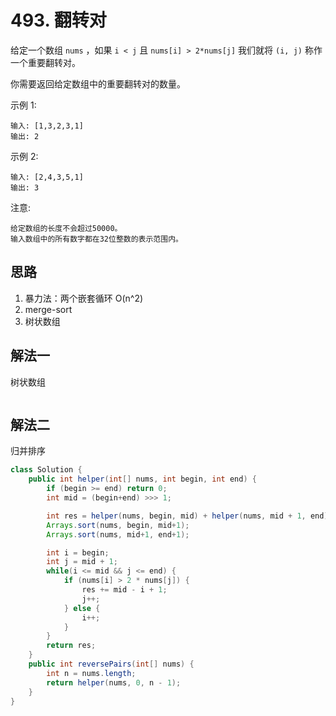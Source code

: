 # 493. 翻转对

给定一个数组 `nums` ，如果 `i < j` 且 `nums[i] > 2*nums[j]` 我们就将 `(i, j)` 称作一个重要翻转对。

你需要返回给定数组中的重要翻转对的数量。

示例 1:

```
输入: [1,3,2,3,1]
输出: 2
```

示例 2:

```
输入: [2,4,3,5,1]
输出: 3
```

注意:

```
给定数组的长度不会超过50000。
输入数组中的所有数字都在32位整数的表示范围内。
```

## 思路

1. 暴力法：两个嵌套循环 O(n^2)
2. merge-sort
3. 树状数组

## 解法一

树状数组

```Java

```

## 解法二 

归并排序

```Java
class Solution {
    public int helper(int[] nums, int begin, int end) {
        if (begin >= end) return 0;
        int mid = (begin+end) >>> 1;

        int res = helper(nums, begin, mid) + helper(nums, mid + 1, end);
        Arrays.sort(nums, begin, mid+1);
        Arrays.sort(nums, mid+1, end+1);

        int i = begin;
        int j = mid + 1;
        while(i <= mid && j <= end) {
            if (nums[i] > 2 * nums[j]) {
                res += mid - i + 1;
                j++;
            } else {
                i++;
            }
        }
        return res;
    }
    public int reversePairs(int[] nums) {
        int n = nums.length;
        return helper(nums, 0, n - 1);
    }
}
```


